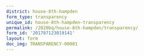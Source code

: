 ```yaml
---
district: house-8th-hampden
form_type: transparency
unique_id: house-8th-hampden-transparency
permalink: /2020bq/house-8th-hampden/transparency/
form_id: '201707123019141'
layout: form
doc_img: TRANSPARENCY-00001
---
```

